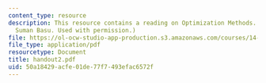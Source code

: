 ```yaml
---
content_type: resource
description: This resource contains a reading on Optimization Methods. (Courtesy of
  Suman Basu. Used with permission.)
file: https://ol-ocw-studio-app-production.s3.amazonaws.com/courses/14-451-macroeconomic-theory-i-spring-2007/50a18429acfe01de77f7493efac6572f_handout2.pdf
file_type: application/pdf
resourcetype: Document
title: handout2.pdf
uid: 50a18429-acfe-01de-77f7-493efac6572f
---
```

